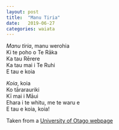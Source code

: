 ```yaml
---
layout: post
title:  "Manu Tiria"
date:   2019-06-27 
categories: waiata
---
```


*Manu tiria*, manu werohia  
Ki te poho o Te Rāka  
Ka tau Rērere  
Ka tau mai i Te Ruhi  
E tau e koia  

*Koia*, koia  
Ko tārarauriki  
Kī mai i Māui  
Ehara i te whitu, me te waru e  
E tau e koia, koia!



Taken from a [University of Otago webpage](https://www.otago.ac.nz/maori/world/te-reo-maori/waiata-songs/index.html)


